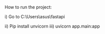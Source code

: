 How to run the project:

i) Go to C:\Users\asus\fastapi

ii) Pip install unvicorn iii) uvicorn app.main:app